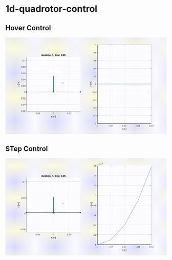 # 1d-quadrotor-control
## Hover Control
![](https://github.com/etola710/1d-quadrotor-control/blob/master/height_control_hover.gif)
## STep Control
![](https://github.com/etola710/1d-quadrotor-control/blob/master/height_control_step.gif)
